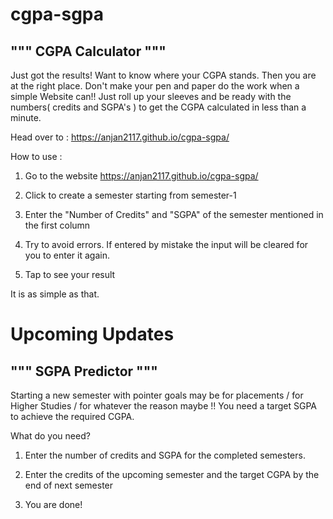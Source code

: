 # cgpa-sgpa

""" CGPA Calculator """
----------------------------------------------

Just got the results! Want to know where your CGPA stands. 
Then you are at the right place.
Don't make your pen and paper do the work when a simple Website can!!
Just roll up your sleeves and be ready with the numbers( credits and SGPA's ) to get the CGPA calculated in less than a minute.

Head over to :
https://anjan2117.github.io/cgpa-sgpa/

How to use :
1) Go to the website https://anjan2117.github.io/cgpa-sgpa/

2) Click <Generate Semester> to create a semester starting from semester-1

3) Enter the "Number of Credits" and "SGPA" of the semester mentioned in the first column

4) Try to avoid errors. If entered by mistake the input will be cleared for you to enter it again.

5) Tap <Get CGPA> to see your result

It is as simple as that.

# Upcoming Updates


""" SGPA Predictor """
----------------------------------------------

Starting a new semester with pointer goals may be for placements / for Higher Studies / for whatever the reason maybe !!
You need a target SGPA to achieve the required CGPA.

What do you need?

1) Enter the number of credits and SGPA for the completed semesters.

2) Enter the credits of the upcoming semester and the target CGPA by the end of next semester

3) You are done!



